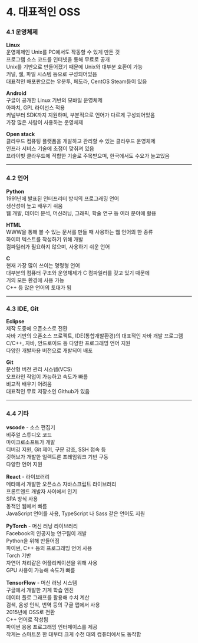 # 4. 대표적인 OSS

### 4.1 운영체제 <br>
**Linux** <br>
운영체제인 Unix를 PC에서도 작동할 수 있게 만든 것 <br>
프로그램 소스 코드를 인터넷을 통해 무료로 공개 <br>
Unix를 기반으로 만들어졌기 때문에 Unix와 대부분 호환이 가능 <br>
커널, 쉘, 파일 시스템 등으로 구성되어있음 <br>
대표적인 배포판으로는 우분투, 페도라, CentOS Steam등이 있음

**Android** <br>
구글이 공개한 Linux 기반의 모바일 운영체제 <br>
아파치, GPL 라이선스 적용 <br>
커널부터 SDK까지 지원하며, 부분적으로 언어가 다르게 구성되어있음 <br>
가장 많은 사람이 사용하는 운영체제

**Open stack** <br> 
클라우드 컴퓨팅 플랫폼을 개발하고 관리할 수 있는 클라우드 운영체제 <br>
인프라 서비스 기술에 초점이 맞춰져 있음 <br>
프라이빗 클라우드에 적합한 기술로 주목받으며, 한국에서도 수요가 늘고있음

-------------------------------------

### 4.2 언어 <br>
**Python** <br>
1991년에 발표된 인터프리터 방식의 프로그래밍 언어 <br>
생산성이 높고 배우기 쉬움 <br>
웹 개발, 데이터 분석, 머신러닝, 그래픽, 학술 연구 등 여러 분야에 활용 

**HTML** <br>
WWW을 통해 볼 수 있는 문서를 만들 때 사용하는 웹 언어의 한 종류 <br>
하이퍼 텍스트를 작성하기 위해 개발 <br>
컴파일러가 필요하지 않으며, 사용하기 쉬운 언어

**C** <br>
현재 가장 많이 쓰이는 명령형 언어 <br>
대부분의 컴퓨터 구조와 운영체제가 C 컴파일러를 갖고 있기 때문에 <br>
거의 모든 환경에 사용 가능 <br>
C++ 등 많은 언어의 토대가 됨

-------------------------------------

### 4.3 IDE, Git <br>
**Eclipse** <br>
제작 도중에 오픈소스로 전환 <br>
자바 기반의 오픈소스 프로젝트, IDE(통합개발환경)의 대표적인 자바 개발 프로그램 <br>
C/C++, 자바, 안드로이드 등 다양한 프로그래밍 언어 지원 <br>
다양한 개발자용 버전으로 개발되어 배포

**Git** <br>
분산형 버전 관리 시스템(VCS) <br>
오프라인 작업이 가능하고 속도가 빠름 <br>
비교적 배우기 어려움 <br>
대표적인 무료 저장소인 Github가 있음 <br>


-------------------------------------

### 4.4 기타 
**vscode** - 소스 편집기 <br>
비주얼 스튜디오 코드 <br>
마이크로소프트가 개발 <br>
디버깅 지원, Git 제어, 구문 강조, SSH 접속 등 <br>
깃허브가 개발한 일렉트론 프레임워크 기반 구동 <br>
다양한 언어 지원 <br>

**React** - 라이브러리 <br>
메타에서 개발한 오픈소스 자바스크립트 라이브러리 <br>
프론트엔드 개발자 사이에서 인기 <br>
SPA 방식 사용  <br>
동적인 웹에서 빠름 <br>
JavaScript 언어를 사용, TypeScript 나 Sass 같은 언어도 지원 <br>

**PyTorch** - 머신 러닝 라이브러리 <br>
Facebook의 인공지능 연구팀이 개발 <br>
Python을 위해 만들어짐 <br>
파이썬, C++ 등의 프로그래밍 언어 사용 <br>
Torch 기반 <br>
자연어 처리같은 어플리케이션을 위해 사용 <br>
GPU 사용이 가능해 속도가 빠름 <br>

**TensorFlow** - 머신 러닝 시스템 <br>
구글에서 개발한 기계 학습 엔진 <br>
데이터 플로 그래프를 활용해 수치 계산 <br>
검색, 음성 인식, 번역 등의 구글 앱에서 사용 <br>
2015년에 OSS로 전환 <br>
C++ 언어로 작성됨 <br>
파이썬 응용 프로그래밍 인터페이스를 제공 <br>
작게는 스마트폰 한 대부터 크게 수천 대의 컴퓨터에서도 동작함
